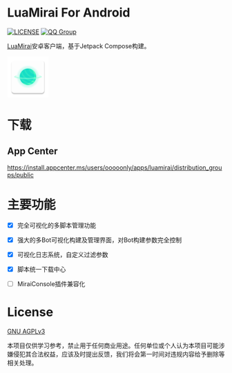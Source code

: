 # LuaMirai For Android

[![LICENSE](https://img.shields.io/github/license/only52607/LuaMiraiForAndroid)](https://github.com/only52607/LuaMiraiForAndroid)
[![QQ Group](https://img.shields.io/badge/QQ%20Group-120408574-12B7F5?logo=tencent-qq)](https://jq.qq.com/?_wv=1027&k=6ab9dMlS)

[LuaMirai](https://github.com/only52607/lua-mirai)安卓客户端，基于Jetpack Compose构建。

![logo](./app/src/main/res/mipmap-xhdpi/ic_launcher.png)

# 下载

## App Center

https://install.appcenter.ms/users/ooooonly/apps/luamirai/distribution_groups/public

# 主要功能

- [x] 完全可视化的多脚本管理功能

- [x] 强大的多Bot可视化构建及管理界面，对Bot构建参数完全控制

- [x] 可视化日志系统，自定义过滤参数

- [x] 脚本统一下载中心

- [ ] MiraiConsole插件兼容化

# License

[GNU AGPLv3](https://choosealicense.com/licenses/agpl-3.0/)

本项目仅供学习参考，禁止用于任何商业用途。任何单位或个人认为本项目可能涉嫌侵犯其合法权益，应该及时提出反馈，我们将会第一时间对违规内容给予删除等相关处理。